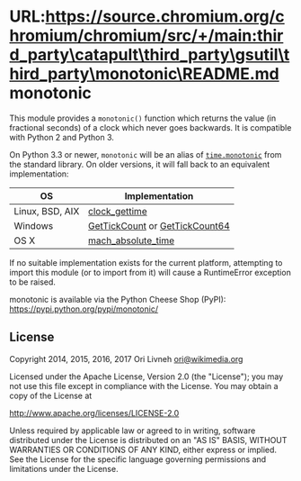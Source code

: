 URL:https://source.chromium.org/chromium/chromium/src/+/main:third_party\catapult\third_party\gsutil\third_party\monotonic\README.md
monotonic
=========
This module provides a ``monotonic()`` function which returns the
value (in fractional seconds) of a clock which never goes backwards.
It is compatible with Python 2 and Python 3.

On Python 3.3 or newer, ``monotonic`` will be an alias of
[``time.monotonic``][0] from the standard library. On older versions,
it will fall back to an equivalent implementation:

 OS              | Implementation
-----------------|-----------------------------------------
 Linux, BSD, AIX | [clock_gettime][1]
 Windows         | [GetTickCount][2] or [GetTickCount64][3]
 OS X            | [mach_absolute_time][3]

If no suitable implementation exists for the current platform,
attempting to import this module (or to import from it) will
cause a RuntimeError exception to be raised.

monotonic is available via the Python Cheese Shop (PyPI):
  https://pypi.python.org/pypi/monotonic/

License
-------
Copyright 2014, 2015, 2016, 2017 Ori Livneh <ori@wikimedia.org>

Licensed under the Apache License, Version 2.0 (the "License");
you may not use this file except in compliance with the License.
You may obtain a copy of the License at

  http://www.apache.org/licenses/LICENSE-2.0

Unless required by applicable law or agreed to in writing, software
distributed under the License is distributed on an "AS IS" BASIS,
WITHOUT WARRANTIES OR CONDITIONS OF ANY KIND, either express or implied.
See the License for the specific language governing permissions and
limitations under the License.

[0]: https://docs.python.org/3/library/time.html#time.monotonic
[1]: http://linux.die.net/man/3/clock_gettime
[2]: https://msdn.microsoft.com/en-us/library/windows/desktop/ms724408
[3]: https://msdn.microsoft.com/en-us/library/windows/desktop/ms724411
[4]: https://developer.apple.com/library/mac/qa/qa1398/
